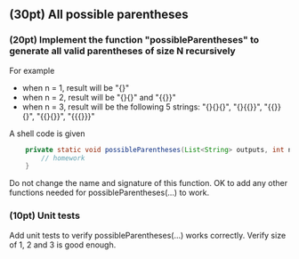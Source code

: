 ## (30pt) All possible parentheses 

### (20pt) Implement the function "possibleParentheses" to generate all valid parentheses of size N recursively

For example
- when n = 1, result will be "{}"
- when n = 2, result will be "{}{}" and "{{}}"
- when n = 3, result will be  the following 5 strings:
"{}{}{}", 
"{}{{}}",
"{{}}{}",
"{{}{}}",
"{{{}}}"

A shell code is given
```java
    private static void possibleParentheses(List<String> outputs, int n) {
        // homework
    }
````

Do not change the name and signature of this function. OK to add any other functions needed for possibleParentheses(...) to work.

### (10pt) Unit tests

Add unit tests to verify possibleParentheses(...) works correctly. Verify size of 1, 2 and 3 is good enough.



